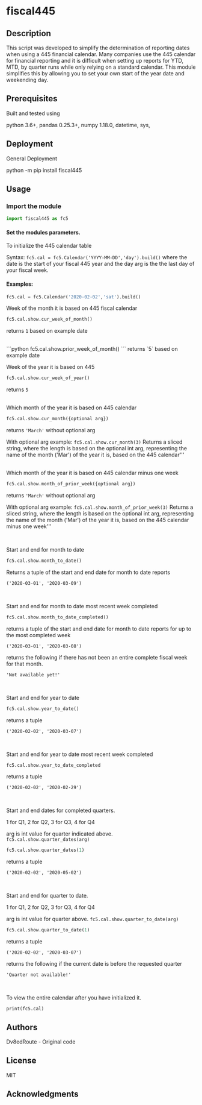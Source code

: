 
# fiscal445

## Description

This script was developed to simplify the determination of reporting dates when using a 445 financial calendar. Many companies use the 445 calendar for financial reporting and it is difficult when setting up reports for YTD, MTD, by quarter runs while only relying on a standard calendar. This module simplifies this by allowing you to set your own  start of the year date and weekending day.

## Prerequisites
Built and tested using

python 3.6+, 
pandas 0.25.3+, 
numpy 1.18.0, 
datetime,
sys,

## Deployment
General Deployment


python -m pip install fiscal445



## Usage

### Import the module

```python
import fiscal445 as fc5
```

#### Set the modules parameters.

To initialize the 445 calendar table

Syntax: `fc5.cal = fc5.Calendar('YYYY-MM-DD','day').build()` where the date is the start of your fiscal 445 year and the day arg is the the last day of your fiscal week.

#### Examples:

```python
fc5.cal = fc5.Calendar('2020-02-02','sat').build()
```


Week of the month it is based on 445 fiscal calendar

```python
fc5.cal.show.cur_week_of_month()
```
returns `1` based on example date

<br>
```python
fc5.cal.show.prior_week_of_month()
```
returns `5` based on example date

<br>

Week of the year it is based on 445

```python
fc5.cal.show.cur_week_of_year()
```
returns `5` 

<br>
Which month of the year it is based on 445 calendar


```python
fc5.cal.show.cur_month({optional arg})
```
returns `'March'` without optional arg

With optional arg example:  `fc5.cal.show.cur_month(3)`
Returns a sliced string, where the length is based on the optional int arg, representing the name of the month ('Mar') of the year it is, based on the 445 calendar'''

<br>
Which month of the year it is based on 445 calendar minus one week


```python
fc5.cal.show.month_of_prior_week({optional arg})
```
returns `'March'` without optional arg

With optional arg example:  `fc5.cal.show.month_of_prior_week(3)`
Returns a sliced string, where the length is based on the optional int arg, representing the name of the month ('Mar') of the year it is, based on the 445 calendar minus one week'''

<br>

Start and end for month to date


```python
fc5.cal.show.month_to_date()
```
Returns a tuple of the start and end date for month to date reports

`('2020-03-01', '2020-03-09')`

<br>


Start and end for month to date most recent week completed


```python
fc5.cal.show.month_to_date_completed()
```

returns a tuple of the start and end date for month to date reports for up to the most completed week

`('2020-03-01', '2020-03-08')`

returns the following if there has not been an entire complete fiscal week for that month. 

`'Not available yet!'`

<br>

Start and end for year to date


```python
fc5.cal.show.year_to_date()
```

returns a tuple 

`('2020-02-02', '2020-03-07')`

<br>

Start and end for year to date most recent week completed


```python
fc5.cal.show.year_to_date_completed
```

returns a tuple 

`('2020-02-02', '2020-02-29')`

<br>

Start and end dates for completed quarters.

1 for Q1, 2 for Q2, 3 for Q3, 4 for Q4

arg is int value for quarter indicated above. `fc5.cal.show.quarter_dates(arg)`


```python
fc5.cal.show.quarter_dates(1)
```

returns a tuple 

`('2020-02-02', '2020-05-02')`

<br>

Start and end for quarter to date.

1 for Q1, 2 for Q2, 3 for Q3, 4 for Q4

arg is int value for quarter above. `fc5.cal.show.quarter_to_date(arg)`


```python
fc5.cal.show.quarter_to_date(1)
```

returns a tuple 

`('2020-02-02', '2020-03-07')`

returns the following if the current date is before the requested quarter 

`'Quarter not available!'`

<br>

To view the entire calendar after you have initialized it.

`print(fc5.cal)`


## Authors
Dv8edRoute - Original code

## License
MIT

## Acknowledgments


